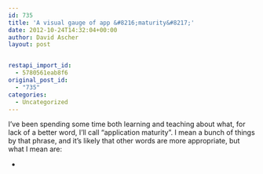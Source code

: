 ```yaml
---
id: 735
title: 'A visual gauge of app &#8216;maturity&#8217;'
date: 2012-10-24T14:32:04+00:00
author: David Ascher
layout: post


restapi_import_id:
  - 5780561eab8f6
original_post_id:
  - "735"
categories:
  - Uncategorized
---
```

I&#8217;ve been spending some time both learning and teaching about what, for lack of a better word, I&#8217;ll call &#8220;application maturity&#8221;. I mean a bunch of things by that phrase, and it&#8217;s likely that other words are more appropriate, but what I mean are:

  *